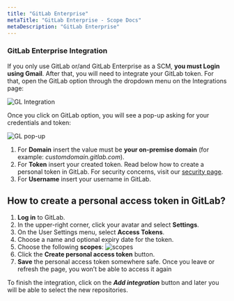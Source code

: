 ```yaml
---
title: "GitLab Enterprise"
metaTitle: "GitLab Enterprise - Scope Docs"
metaDescription: "GitLab Enterprise"
---
```


### GitLab Enterprise Integration

If you only use GitLab or/and GitLab Enterprise as a SCM, **you must Login using Gmail**. After that, you will need to integrate your GitLab token. For that, open the GitLab option through the dropdown menu on the Integrations page:

![GL Integration](https://user-images.githubusercontent.com/48650098/79743945-cfa51880-8305-11ea-8843-8c1af22d5b7d.png)

Once you click on GitLab option, you will see a pop-up asking for your credentials and token:

![GL pop-up](https://user-images.githubusercontent.com/48650098/79744469-acc73400-8306-11ea-98dc-256da261a559.png)

1. For **Domain** insert the value must be **your on-premise domain** (for example: *customdomain.gitlab.com*).
2. For **Token** insert your created token. Read below how to create a personal token in GitLab. For security concerns, visit our [security page](https://docs.scope.ink/introduction/7-security "security page").
3. For **Username** insert your username in GitLab.

## How to create a personal access token in GitLab?

1. **Log in** to GitLab.
2. In the upper-right corner, click your avatar and select **Settings**.
3. On the User Settings menu, select **Access Tokens**.
4. Choose a name and optional expiry date for the token.
5. Choose the following **scopes**:
![scopes](https://user-images.githubusercontent.com/48650098/81051126-7e7a5480-8ec1-11ea-876b-c88eb45b440a.png)
6. Click the **Create personal access token** button.
7. **Save** the personal access token somewhere safe. Once you leave or refresh the page, you won’t be able to access it again

To finish the integration, click on the ***Add integration*** button and later you will be able to select the new repositories.